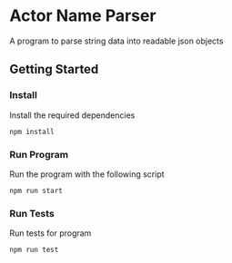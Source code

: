 # Actor Name Parser

A program to parse string data into readable json objects

## Getting Started

### Install
Install the required dependencies
```
npm install
```

### Run Program
Run the program with the following script
```
npm run start
```

### Run Tests
Run tests for program
```
npm run test
```